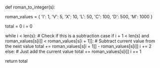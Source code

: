 def roman_to_integer(s):

roman_values = {
        'I': 1,
        'V': 5,
        'X': 10,
        'L': 50,
        'C': 100,
        'D': 500,
        'M': 1000
    }
    
 total = 0
    i = 0
    
while i < len(s):
        # Check if this is a subtraction case
        if i + 1 < len(s) and roman_values[s[i]] < roman_values[s[i + 1]]:
            # Subtract current value from the next value
            total += roman_values[s[i + 1]] - roman_values[s[i]]
            i += 2
        else:
            # Just add the current value
            total += roman_values[s[i]]
            i += 1
    
  return total
